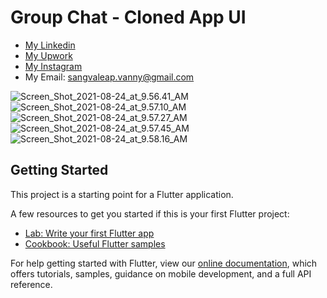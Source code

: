 # Group Chat - Cloned App UI

- [My Linkedin](https://www.linkedin.com/in/sangvaleap-vanny-353b25aa/)
- [My Upwork](https://www.upwork.com/freelancers/~01482fe63544bbcb48)
- [My Instagram](https://www.instagram.com/sangvaleap.v/)
- My Email: sangvaleap.vanny@gmail.com

![Screen_Shot_2021-08-24_at_9.56.41_AM](/uploads/f868e6c83ee8e9b236895366eeab84fa/Screen_Shot_2021-08-24_at_9.56.41_AM.png)
![Screen_Shot_2021-08-24_at_9.57.10_AM](/uploads/1eda0bb7ff1ff552c0b742ef07b71859/Screen_Shot_2021-08-24_at_9.57.10_AM.png)
![Screen_Shot_2021-08-24_at_9.57.27_AM](/uploads/b1648064db467ac561c01e4b797775ae/Screen_Shot_2021-08-24_at_9.57.27_AM.png)
![Screen_Shot_2021-08-24_at_9.57.45_AM](/uploads/0fb6f2f894e695daee7c57d0e4adb40c/Screen_Shot_2021-08-24_at_9.57.45_AM.png)
![Screen_Shot_2021-08-24_at_9.58.16_AM](/uploads/b112e5e09832773d08b7f12bcaad6d5c/Screen_Shot_2021-08-24_at_9.58.16_AM.png)

## Getting Started

This project is a starting point for a Flutter application.

A few resources to get you started if this is your first Flutter project:

- [Lab: Write your first Flutter app](https://flutter.dev/docs/get-started/codelab)
- [Cookbook: Useful Flutter samples](https://flutter.dev/docs/cookbook)

For help getting started with Flutter, view our
[online documentation](https://flutter.dev/docs), which offers tutorials,
samples, guidance on mobile development, and a full API reference.
